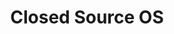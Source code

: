 ---
layout: timeline 
title: Closed Source OS
image_url: /images/ibm-os-2-logo.png
caption: Τα λογισμικά «κλειστού» τύπου, δίνουν έμφαση στην παρουσίαση της πληροφορίας.
events:
   
  - ibm-os-2
  - windows-98
  - windows-vista
---